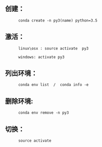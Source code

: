 ## 创建：
          conda create -n py3(name) python=3.5


## 激活：
          linux\osx : source activate  py3

          windows: activate py3

## 列出环境：
          conda env list  /  conda info -e

## 删除环境: 
          conda env remove -n py3

## 切换：
          source activate

